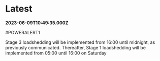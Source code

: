 # Latest

**2023-06-09T10:49:35.000Z**

\#POWERALERT1

Stage 3 loadshedding will be implemented from 16:00 until midnight, as previously 
communicated. Thereafter, Stage 1 loadshedding will be implemented from 05:00 until 16:00 on 
Saturday
